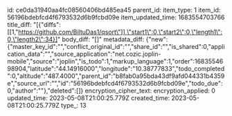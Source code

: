 id: ce0da31940aa4fc08560406bd485ea45
parent_id: 
item_type: 1
item_id: 56196bdebfcd4f6793532d6b9fcbd09e
item_updated_time: 1683554703766
title_diff: "[{\"diffs\":[[1,\"https://github.com/BiltuDas1/qsort\"]],\"start1\":0,\"start2\":0,\"length1\":0,\"length2\":34}]"
body_diff: "[]"
metadata_diff: {"new":{"master_key_id":"","conflict_original_id":"","share_id":"","is_shared":0,"application_data":"","source_application":"net.cozic.joplin-mobile","source":"joplin","is_todo":1,"markup_language":1,"order":1683554698904,"latitude":"44.14916000","longitude":"10.38777833","todo_completed":0,"altitude":"487.4000","parent_id":"b8fab0a95bda43df9afd044331b4359e","source_url":"","id":"56196bdebfcd4f6793532d6b9fcbd09e","todo_due":0,"author":""},"deleted":[]}
encryption_cipher_text: 
encryption_applied: 0
updated_time: 2023-05-08T21:00:25.779Z
created_time: 2023-05-08T21:00:25.779Z
type_: 13